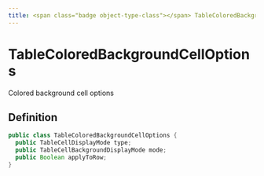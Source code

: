 ```yaml
---
title: <span class="badge object-type-class"></span> TableColoredBackgroundCellOptions
---
```

# <span class="badge object-type-class"></span> TableColoredBackgroundCellOptions

Colored background cell options

## Definition

```java
public class TableColoredBackgroundCellOptions {
  public TableCellDisplayMode type;
  public TableCellBackgroundDisplayMode mode;
  public Boolean applyToRow;
}
```
